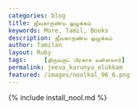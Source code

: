 ```yaml
---  
categories: blog  
title: ஜீவகாருண்ய ஒழுக்கம்
keywords: More, Tamil, Books  
description: ஜீவகாருண்ய ஒழுக்கம்
author: Tamilan  
layout: Ruby  
tags:     [திருவருட் பிரகாச வள்ளலார்]
permalink: jeeva_karunya_olukkam  
featured: /images/noolkal_96_6.png  
---  
```

{% include install_nool.md %} 

